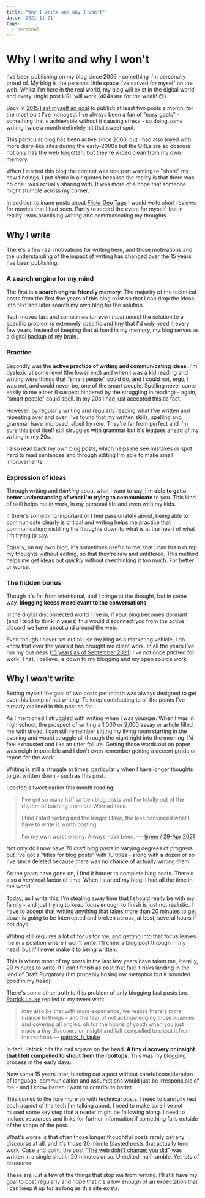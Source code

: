```yaml
---
title: "Why I write and why I won't"
date: '2021-11-21'
tags:
  - personal
---
```


# Why I write and why I won't

I've been publishing on my blog since 2006 - something I'm personally proud of. My blog is the personal little space I've carved for myself on the web. Whilst I'm here in the real world, my blog will exist in the digital world, and every single post URL will work (404s are for the weak! 😏).

Back in [2015 I set myself an goal](https://remysharp.com/2015/12/31/my-2015#the-blog) to publish at least two posts a month, for the most part I've managed. I've always been a fan of "easy goals" - something that's achievable without it causing stress - so doing _some_ writing twice a month definitely hit that sweet spot.

This particular blog has been active since 2006, but I had also toyed with more diary-like sites during the early-2000s but the URLs are so obscure not only has the web forgotten, but they're wiped clean from my own memory.

When I started this blog the content was one part wanting to "share" my new findings. I put _share_ in air quotes because the reality is that there was no one I was actually sharing with. It was more of a hope that someone might stumble across my corner.

In addition to inane posts about [Flickr Geo Tags](https://remysharp.com/2006/09/01/flickr-geo-tags) I would write short reviews for movies that I had seen. Partly to record the event for myself, but in reality I was practising writing and communicating my thoughts.

## Why I write

There's a few real motivations for writing here, and those motivations and the understanding of the impact of writing has changed over the 15 years I've been publishing.

### A search engine for my mind

The first is **a search engine friendly memory**. The majority of the technical posts from the first five years of this blog exist so that I can drop the ideas into text and later search my own blog for the solution.

Tech moves fast and sometimes (or even _most times_) the solution to a specific problem is extremely specific and tiny that I'd only need it every few years. Instead of keeping that at hand in my memory, my blog serves as a digital backup of my brain.

### Practice

Secondly was the **active practice of writing and communicating ideas**. I'm dyslexic at some level (the lower end) and when I was a kid reading and writing were things that "smart people" could do, and I could not, ergo, I was not, and could never be, one of the smart people. Spelling never came easily to me either (I suspect hindered by the struggling in reading) - again, "smart people" could spell. In my 20s I had just accepted this as fact.

However, by regularly writing and regularly reading what I've written and repeating over and over, I've found that my written skills, spelling and grammar have improved, albeit by rote. They're far from perfect and I'm sure this post itself still struggles with grammar but it's leagues ahead of my writing in my 20s.

I also read back my own blog posts, which helps me see mistakes or spot hard to read sentences and through editing I'm able to make small improvements.

### Expression of ideas

Through writing and _thinking_ about what I want to say, I'm **able to get a better understanding of what I'm trying to communicate** to you. This kind of skill helps me in work, in my personal life and even with my kids.

If there's something important or I feel passionately about, being able to communicate clearly is critical and writing helps me practice that communication; distilling the thoughts down to what is at the heart of what I'm trying to say.

Equally, on my own blog, it's sometimes useful to me, that I can brain dump my thoughts _without_ editing, so that they're raw and unfiltered. This method helps me get ideas out _quickly_ without overthinking it too much. For better or worse.

### The hidden bonus

Though it's far from intentional, and I cringe at the thought, but in some way, **blogging keeps me relevant to the conversations**.

In the digital disconnected world I live in, if your blog becomes dormant (and I tend to think in years) this would disconnect you from the active discord we have about and around the web.

Even though I never set out to use my blog as a marketing vehicle, I do know that over the years it has brought me client work. In all the years I've run my business ([15 years as of September 2021](https://remysharp.com/2006/09/06/so-im-a-director)) I've not once pitched for work. That, I believe, is down to my blogging and my open source work.

## Why I won't write

Setting myself the goal of two posts per month was always designed to get over this bump of not writing. To keep contributing to all the points I've already outlined in this post so far.

As I mentioned I struggled with writing when I was younger. When I was in high school, the prospect of writing a 1,000 or 2,000 essay or article filled me with dread. I can still remember sitting my living room starting in the evening and would struggle all through the night right into the morning. I'd feel exhausted and like an utter failure. Getting those words out on paper was neigh impossible and I don't even remember getting a decent grade or report for the work.

Writing is still a struggle at times, particularly when I have longer thoughts to get written down - such as this post.

I posted a tweet earlier this month reading:

> I've got so many half written blog posts and I'm totally out of the rhythm of bashing them out Worried face.
>
> I find I start writing and the longer I take, the less convinced what I have to write is worth posting.
>
> I'm my own worst enemy. Always have been.
> — [@rem / 29-Apr 2021](https://twitter.com/rem/status/1387677726434287616)

Not only do I now have 70 draft blog posts in varying degrees of progress but I've got a "titles for blog posts" with 10 titles - along with a dozen or so I've since deleted because there was no chance of actually writing them.

As the years have gone on, I find it harder to complete blog posts. There's also a very real factor of time. When I started my blog, I had all the time in the world.

Today, as I write this, I'm stealing away time that I should really be with my family - and just trying to keep focus enough to finish is just not realistic. I have to accept that writing anything that takes more than 20 minutes to get down is going to be interrupted and broken across, at best, several hours if not days.

Writing still requires a lot of focus for me, and getting into that focus leaves me in a position where I won't write. I'll chew a blog post through in my head, but it'll never make it to being written.

This is where most of my posts in the last few years have taken me, literally, 20 minutes to write. If I can't finish as post that fast it risks landing in the land of Draft Purgatory (I'm probably hosing my metaphor but it sounded good in my head).

There's some other truth to this problem of only blogging fast posts too. [Patrick Lauke](https://www.splintered.co.uk/) replied to my tweet with:

> may also be that with more experience, we realise there's more nuance to things - and the fear of not acknowledging those nuances and covering all angles. oh for the hubris of youth when you just made a tiny discovery or insight and felt compelled to shout it from the rooftops — [patrick_h_lauke](https://twitter.com/patrick_h_lauke/status/1387682421580173313)

In fact, Patrick hits the nail square on the head. **A tiny discovery or insight that I felt compelled to shout from the rooftops**. This was my blogging process in the early days.

Now some 15 years later, blasting out a post without careful consideration of language, communication and assumptions would just be irresponsible of me - and I know better. I want to contribute better.

This comes to the fore more so with technical posts. I need to carefully test each aspect of the tech I'm talking about. I need to make sure I've not missed some key step that a reader might be following along. I need to include resources and links for further information if something falls outside of the scope of the post.

What's worse is that often those longer thoughtful posts rarely get any discourse at all, and it's those 20 minute blasted posts that actually tend work. Case and point, the post "[The web didn't change; you did](https://remysharp.com/2021/02/11/the-web-didnt-change-you-did)" was written in a single shot in 20 minutes or so. Unedited, half ramble. Yet lots of discourse.

These are just a few of the things that stop me from writing. I'll still have my goal to post regularly and hope that it's a low enough of an expectation that I can keep it up for as long as this site exists.
